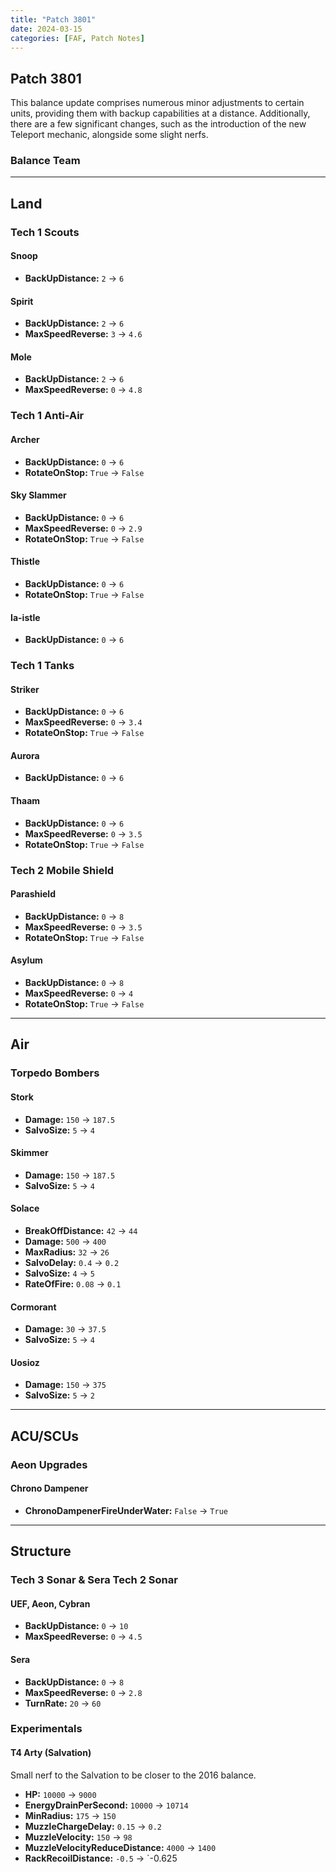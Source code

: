 ```yaml
---
title: "Patch 3801"
date: 2024-03-15
categories: [FAF, Patch Notes]
---
```


## Patch 3801

This balance update comprises numerous minor adjustments to certain units, providing them with backup capabilities at a distance. Additionally, there are a few significant changes, such as the introduction of the new Teleport mechanic, alongside some slight nerfs.

### Balance Team

---

## Land

### Tech 1 Scouts

#### Snoop
- **BackUpDistance:** `2` → `6`

#### Spirit
- **BackUpDistance:** `2` → `6`
- **MaxSpeedReverse:** `3` → `4.6`

#### Mole
- **BackUpDistance:** `2` → `6`
- **MaxSpeedReverse:** `0` → `4.8`

### Tech 1 Anti-Air

#### Archer
- **BackUpDistance:** `0` → `6`
- **RotateOnStop:** `True` → `False`

#### Sky Slammer
- **BackUpDistance:** `0` → `6`
- **MaxSpeedReverse:** `0` → `2.9`
- **RotateOnStop:** `True` → `False`

#### Thistle
- **BackUpDistance:** `0` → `6`
- **RotateOnStop:** `True` → `False`

#### Ia-istle
- **BackUpDistance:** `0` → `6`

### Tech 1 Tanks

#### Striker
- **BackUpDistance:** `0` → `6`
- **MaxSpeedReverse:** `0` → `3.4`
- **RotateOnStop:** `True` → `False`

#### Aurora
- **BackUpDistance:** `0` → `6`

#### Thaam
- **BackUpDistance:** `0` → `6`
- **MaxSpeedReverse:** `0` → `3.5`
- **RotateOnStop:** `True` → `False`

### Tech 2 Mobile Shield

#### Parashield
- **BackUpDistance:** `0` → `8`
- **MaxSpeedReverse:** `0` → `3.5`
- **RotateOnStop:** `True` → `False`

#### Asylum
- **BackUpDistance:** `0` → `8`
- **MaxSpeedReverse:** `0` → `4`
- **RotateOnStop:** `True` → `False`

---

## Air

### Torpedo Bombers

#### Stork
- **Damage:** `150` → `187.5`
- **SalvoSize:** `5` → `4`

#### Skimmer
- **Damage:** `150` → `187.5`
- **SalvoSize:** `5` → `4`

#### Solace
- **BreakOffDistance:** `42` → `44`
- **Damage:** `500` → `400`
- **MaxRadius:** `32` → `26`
- **SalvoDelay:** `0.4` → `0.2`
- **SalvoSize:** `4` → `5`
- **RateOfFire:** `0.08` → `0.1`

#### Cormorant
- **Damage:** `30` → `37.5`
- **SalvoSize:** `5` → `4`

#### Uosioz
- **Damage:** `150` → `375`
- **SalvoSize:** `5` → `2`

---

## ACU/SCUs

### Aeon Upgrades

#### Chrono Dampener
- **ChronoDampenerFireUnderWater:** `False` → `True`

---

## Structure

### Tech 3 Sonar & Sera Tech 2 Sonar

#### UEF, Aeon, Cybran
- **BackUpDistance:** `0` → `10`
- **MaxSpeedReverse:** `0` → `4.5`

#### Sera
- **BackUpDistance:** `0` → `8`
- **MaxSpeedReverse:** `0` → `2.8`
- **TurnRate:** `20` → `60`

### Experimentals

#### T4 Arty (Salvation)
Small nerf to the Salvation to be closer to the 2016 balance.

- **HP:** `10000` → `9000`
- **EnergyDrainPerSecond:** `10000` → `10714`
- **MinRadius:** `175` → `150`
- **MuzzleChargeDelay:** `0.15` → `0.2`
- **MuzzleVelocity:** `150` → `98`
- **MuzzleVelocityReduceDistance:** `4000` → `1400`
- **RackRecoilDistance:** `-0.5` → `-0.625